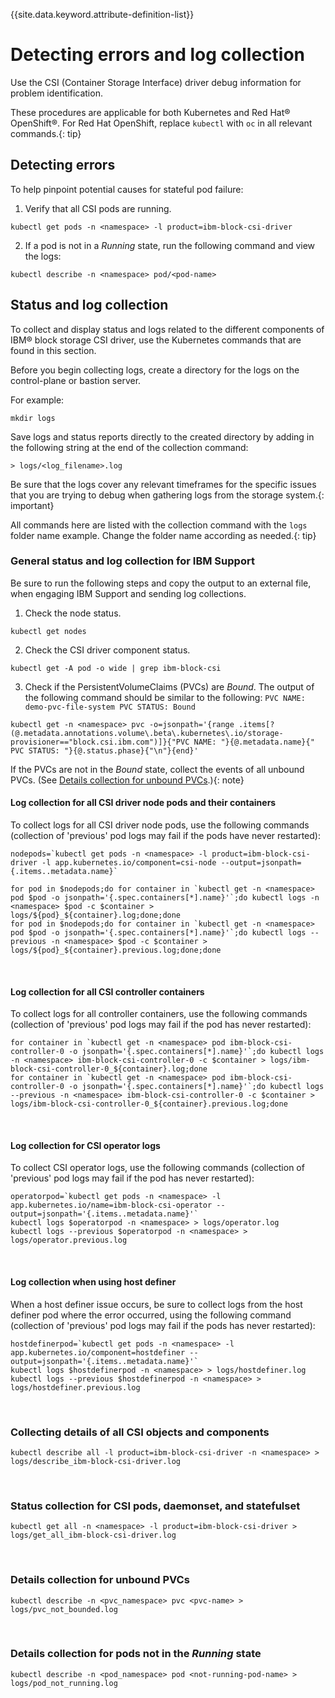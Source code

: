 
{{site.data.keyword.attribute-definition-list}}

# Detecting errors and log collection

Use the CSI (Container Storage Interface) driver debug information for problem identification.

These procedures are applicable for both Kubernetes and Red Hat® OpenShift®. For Red Hat OpenShift, replace `kubectl` with `oc` in all relevant commands.{: tip}

## Detecting errors

To help pinpoint potential causes for stateful pod failure:

1. Verify that all CSI pods are running.
```
kubectl get pods -n <namespace> -l product=ibm-block-csi-driver
```

2. If a pod is not in a _Running_ state, run the following command and view the logs:
```
kubectl describe -n <namespace> pod/<pod-name>
```

## Status and log collection
To collect and display status and logs related to the different components of IBM® block storage CSI driver, use the Kubernetes commands that are found in this section.

Before you begin collecting logs, create a directory for the logs on the control-plane or bastion server.

For example:

    mkdir logs

Save logs and status reports directly to the created directory by adding in the following string at the end of the collection command:

    > logs/<log_filename>.log

Be sure that the logs cover any relevant timeframes for the specific issues that you are trying to debug when gathering logs from the storage system.{: important}

All commands here are listed with the collection command with the `logs` folder name example. Change the folder name according as needed.{: tip}

### General status and log collection for IBM Support
Be sure to run the following steps and copy the output to an external file, when engaging IBM Support and sending log collections.

1. Check the node status.
```
kubectl get nodes
```

2. Check the CSI driver component status.
```
kubectl get -A pod -o wide | grep ibm-block-csi
```

3. Check if the PersistentVolumeClaims (PVCs) are _Bound_. The output of the following command should be similar to the following: `PVC NAME: demo-pvc-file-system PVC STATUS: Bound`
```
kubectl get -n <namespace> pvc -o=jsonpath='{range .items[?(@.metadata.annotations.volume\.beta\.kubernetes\.io/storage-provisioner=="block.csi.ibm.com")]}{"PVC NAME: "}{@.metadata.name}{" PVC STATUS: "}{@.status.phase}{"\n"}{end}'
```

If the PVCs are not in the _Bound_ state, collect the events of all unbound PVCs. (See [Details collection for unbound PVCs](#details-collection-for-unbound-pvcs).){: note}

#### Log collection for all CSI driver node pods and their containers

To collect logs for all CSI driver node pods, use the following commands (collection of 'previous' pod logs may fail if the pods have never restarted):

    nodepods=`kubectl get pods -n <namespace> -l product=ibm-block-csi-driver -l app.kubernetes.io/component=csi-node --output=jsonpath={.items..metadata.name}`
    
    for pod in $nodepods;do for container in `kubectl get -n <namespace> pod $pod -o jsonpath='{.spec.containers[*].name}'`;do kubectl logs -n <namespace> $pod -c $container > logs/${pod}_${container}.log;done;done
    for pod in $nodepods;do for container in `kubectl get -n <namespace> pod $pod -o jsonpath='{.spec.containers[*].name}'`;do kubectl logs --previous -n <namespace> $pod -c $container > logs/${pod}_${container}.previous.log;done;done

<br>

#### Log collection for all CSI controller containers

To collect logs for all controller containers, use the following commands (collection of 'previous' pod logs may fail if the pod has never restarted):
    
    for container in `kubectl get -n <namespace> pod ibm-block-csi-controller-0 -o jsonpath='{.spec.containers[*].name}'`;do kubectl logs -n <namespace> ibm-block-csi-controller-0 -c $container > logs/ibm-block-csi-controller-0_${container}.log;done
    for container in `kubectl get -n <namespace> pod ibm-block-csi-controller-0 -o jsonpath='{.spec.containers[*].name}'`;do kubectl logs --previous -n <namespace> ibm-block-csi-controller-0 -c $container > logs/ibm-block-csi-controller-0_${container}.previous.log;done

<br>

#### Log collection for CSI operator logs
To collect CSI operator logs, use the following commands (collection of 'previous' pod logs may fail if the pod has never restarted):

    operatorpod=`kubectl get pods -n <namespace> -l app.kubernetes.io/name=ibm-block-csi-operator --output=jsonpath='{.items..metadata.name}'`
    kubectl logs $operatorpod -n <namespace> > logs/operator.log
    kubectl logs --previous $operatorpod -n <namespace> > logs/operator.previous.log

<br>

#### Log collection when using host definer
When a host definer issue occurs, be sure to collect logs from the host definer pod where the error occurred, using the following command (collection of 'previous' pod logs may fail if the pods has never restarted):

    hostdefinerpod=`kubectl get pods -n <namespace> -l app.kubernetes.io/component=hostdefiner --output=jsonpath='{.items..metadata.name}'`
    kubectl logs $hostdefinerpod -n <namespace> > logs/hostdefiner.log
    kubectl logs --previous $hostdefinerpod -n <namespace> > logs/hostdefiner.previous.log

<br>

### Collecting details of all CSI objects and components
    kubectl describe all -l product=ibm-block-csi-driver -n <namespace> > logs/describe_ibm-block-csi-driver.log

<br>

### Status collection for CSI pods, daemonset, and statefulset
    kubectl get all -n <namespace> -l product=ibm-block-csi-driver > logs/get_all_ibm-block-csi-driver.log

<br>

### Details collection for unbound PVCs
    kubectl describe -n <pvc_namespace> pvc <pvc-name> > logs/pvc_not_bounded.log

<br>

### Details collection for pods not in the _Running_ state
    kubectl describe -n <pod_namespace> pod <not-running-pod-name> > logs/pod_not_running.log
<br>

